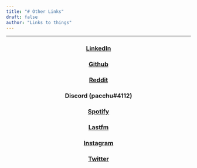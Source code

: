 ```yaml
---
title: "# Other Links"
draft: false
author: "Links to things"
---
```


<hr>

<center>

### [LinkedIn](https://www.linkedin.com/in/itspacchu/)

### [Github](https://github.com/itspacchu)

### [Reddit](https://www.reddit.com/user/pacchimari)

### Discord (pacchu#4112)

### [Spotify](https://open.spotify.com/user/pacchuprashant)

### [Lastfm](https://www.last.fm/user/itspacchu)

### [Instagram](https://www.instagram.com/itspacchu/)

### [Twitter](https://twitter.com/itspacchu)



</center>